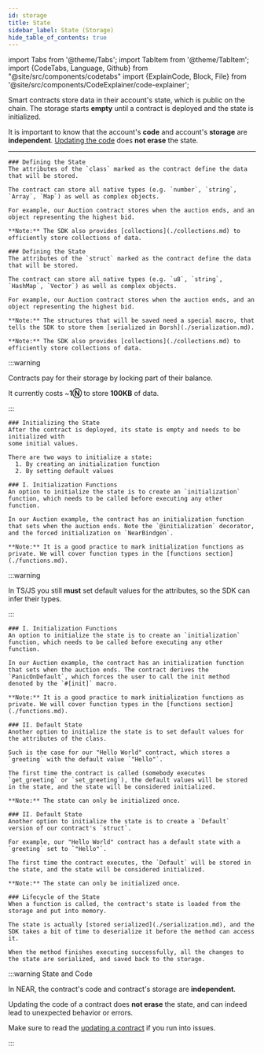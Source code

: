 ```yaml
---
id: storage
title: State
sidebar_label: State (Storage)
hide_table_of_contents: true
---
```


import Tabs from '@theme/Tabs';
import TabItem from '@theme/TabItem';
import {CodeTabs, Language, Github} from "@site/src/components/codetabs"
import {ExplainCode, Block, File} from '@site/src/components/CodeExplainer/code-explainer';

Smart contracts store data in their account's state, which is public on the chain. The storage starts **empty** until a contract is deployed and the state is initialized.

It is important to know that the account's **code** and account's **storage** are **independent**. [Updating the code](../release/upgrade.md) does **not erase** the state.

<hr class="subsection" />

<ExplainCode languages="js,rust" >

<Block highlights='{"js": "3-6,10-11"}' fname="auction">

```
### Defining the State
The attributes of the `class` marked as the contract define the data that will be stored.

The contract can store all native types (e.g. `number`, `string`, `Array`, `Map`) as well as complex objects.

For example, our Auction contract stores when the auction ends, and an object representing the highest bid.

**Note:** The SDK also provides [collections](./collections.md) to efficiently store collections of data.
```

</Block>

<Block highlights='{"rust": "6-9,14,15"}' fname="auction">

```
### Defining the State
The attributes of the `struct` marked as the contract define the data that will be stored.

The contract can store all native types (e.g. `u8`, `string`, `HashMap`, `Vector`) as well as complex objects.

For example, our Auction contract stores when the auction ends, and an object representing the highest bid.

**Note:** The structures that will be saved need a special macro, that tells the SDK to store them [serialized in Borsh](./serialization.md).

**Note:** The SDK also provides [collections](./collections.md) to efficiently store collections of data.
```

</Block>

<Block highlights='{"js":"", "rust": ""}' fname="auction" type='info'>

:::warning

Contracts pay for their storage by locking part of their balance.

It currently costs ~**1Ⓝ** to store **100KB** of data.

:::

</Block>

<Block highlights='{"js": "", "rust": ""}' fname="auction" >

```
### Initializing the State
After the contract is deployed, its state is empty and needs to be initialized with
some initial values.

There are two ways to initialize a state:
  1. By creating an initialization function
  2. By setting default values
```

</Block>

<Block highlights='{"js": "8,13-17"}' fname="auction">

```
### I. Initialization Functions
An option to initialize the state is to create an `initialization` function, which needs to be called before executing any other function.

In our Auction example, the contract has an initialization function that sets when the auction ends. Note the `@initialization` decorator, and the forced initialization on `NearBindgen`.

**Note:** It is a good practice to mark initialization functions as private. We will cover function types in the [functions section](./functions.md).
```

</Block>

<Block highlights='{"js": "10-11"}' fname="auction" type='info'>

:::warning

In TS/JS you still **must** set default values for the attributes, so the SDK can infer their types.

:::

</Block>

<Block highlights='{"rust": "12,22-30"}' fname="auction">

```
### I. Initialization Functions
An option to initialize the state is to create an `initialization` function, which needs to be called before executing any other function.

In our Auction example, the contract has an initialization function that sets when the auction ends. The contract derives the `PanicOnDefault`, which forces the user to call the init method denoted by the `#[init]` macro.

**Note:** It is a good practice to mark initialization functions as private. We will cover function types in the [functions section](./functions.md).
```

</Block>

<Block highlights='{"js": "5"}' fname="hello">

```
### II. Default State
Another option to initialize the state is to set default values for the attributes of the class.

Such is the case for our "Hello World" contract, which stores a `greeting` with the default value `"Hello"`.

The first time the contract is called (somebody executes `get_greeting` or `set_greeting`), the default values will be stored in the state, and the state will be considered initialized.

**Note:** The state can only be initialized once.
```

</Block>

<Block highlights='{"rust": "10-16"}' fname="hello">

```
### II. Default State
Another option to initialize the state is to create a `Default` version of our contract's `struct`.

For example, our "Hello World" contract has a default state with a `greeting` set to `"Hello"`.

The first time the contract executes, the `Default` will be stored in the state, and the state will be considered initialized.

**Note:** The state can only be initialized once.
```

</Block>

<Block highlights='{"js": "", "rust":""}' fname="hello">

```
### Lifecycle of the State
When a function is called, the contract's state is loaded from the storage and put into memory.

The state is actually [stored serialized](./serialization.md), and the SDK takes a bit of time to deserialize it before the method can access it.

When the method finishes executing successfully, all the changes to the state are serialized, and saved back to the storage.
```

</Block>

<Block highlights='{"js": "", "rust":""}' fname="hello" type='info'>

:::warning State and Code

In NEAR, the contract's code and contract's storage are **independent**.

Updating the code of a contract does **not erase** the state, and can indeed lead to unexpected behavior or errors.

Make sure to read the [updating a contract](../release/upgrade.md) if you run into issues.

:::

</Block>

<File language="js" fname="auction"
 url="https://github.com/near-examples/auction-examples/blob/main/contract-ts/src/contract.ts"
 start="2" end="51" />

<File language="js" fname="hello"
 url="https://github.com/near-examples/hello-near-examples/blob/main/contract-ts/src/contract.ts"
 start="2" end="18" />

<File language="rust" fname="auction"
 url="https://github.com/near-examples/auction-examples/blob/main/contract-rs/src/lib.rs"
 start="2" end="68" />

<File language="rust" fname="hello"
 url="https://github.com/near-examples/hello-near-examples/blob/main/contract-rs/src/lib.rs"
 start="2" end="32" />

</ExplainCode>
